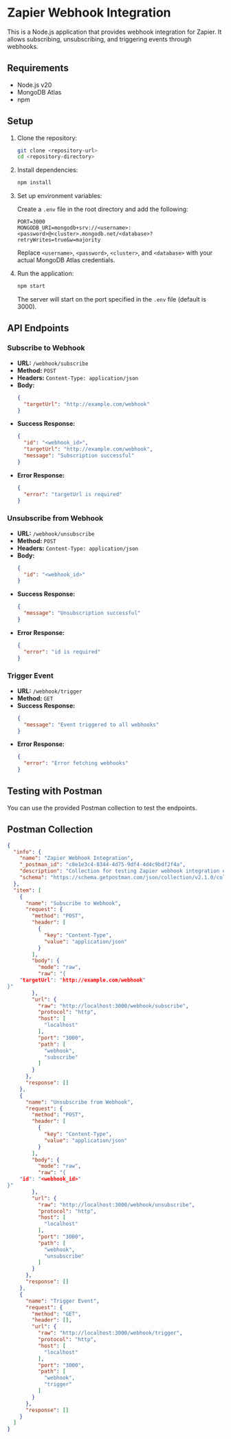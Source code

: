 
Zapier Webhook Integration
==========================

This is a Node.js application that provides webhook integration for Zapier. It allows subscribing, unsubscribing, and triggering events through webhooks.

Requirements
------------

- Node.js v20
- MongoDB Atlas
- npm

Setup
-----

1. Clone the repository:

   ```bash
   git clone <repository-url>
   cd <repository-directory>
   ```

2. Install dependencies:

   ```bash
   npm install
   ```

3. Set up environment variables:

   Create a `.env` file in the root directory and add the following:

   ```plaintext
   PORT=3000
   MONGODB_URI=mongodb+srv://<username>:<password>@<cluster>.mongodb.net/<database>?retryWrites=true&w=majority
   ```

   Replace `<username>`, `<password>`, `<cluster>`, and `<database>` with your actual MongoDB Atlas credentials.

4. Run the application:

   ```bash
   npm start
   ```

   The server will start on the port specified in the `.env` file (default is 3000).

API Endpoints
-------------

### Subscribe to Webhook

- **URL:** `/webhook/subscribe`
- **Method:** `POST`
- **Headers:** `Content-Type: application/json`
- **Body:**
  ```json
  {
    "targetUrl": "http://example.com/webhook"
  }
  ```
- **Success Response:**
  ```json
  {
    "id": "<webhook_id>",
    "targetUrl": "http://example.com/webhook",
    "message": "Subscription successful"
  }
  ```
- **Error Response:**
  ```json
  {
    "error": "targetUrl is required"
  }
  ```

### Unsubscribe from Webhook

- **URL:** `/webhook/unsubscribe`
- **Method:** `POST`
- **Headers:** `Content-Type: application/json`
- **Body:**
  ```json
  {
    "id": "<webhook_id>"
  }
  ```
- **Success Response:**
  ```json
  {
    "message": "Unsubscription successful"
  }
  ```
- **Error Response:**
  ```json
  {
    "error": "id is required"
  }
  ```

### Trigger Event

- **URL:** `/webhook/trigger`
- **Method:** `GET`
- **Success Response:**
  ```json
  {
    "message": "Event triggered to all webhooks"
  }
  ```
- **Error Response:**
  ```json
  {
    "error": "Error fetching webhooks"
  }
  ```

Testing with Postman
--------------------

You can use the provided Postman collection to test the endpoints.

Postman Collection
------------------

```json
{
  "info": {
    "name": "Zapier Webhook Integration",
    "_postman_id": "c8e1e3c4-8344-4d75-9df4-4d4c9bdf2f4a",
    "description": "Collection for testing Zapier webhook integration endpoints.",
    "schema": "https://schema.getpostman.com/json/collection/v2.1.0/collection.json"
  },
  "item": [
    {
      "name": "Subscribe to Webhook",
      "request": {
        "method": "POST",
        "header": [
          {
            "key": "Content-Type",
            "value": "application/json"
          }
        ],
        "body": {
          "mode": "raw",
          "raw": "{
    "targetUrl": "http://example.com/webhook"
}"
        },
        "url": {
          "raw": "http://localhost:3000/webhook/subscribe",
          "protocol": "http",
          "host": [
            "localhost"
          ],
          "port": "3000",
          "path": [
            "webhook",
            "subscribe"
          ]
        }
      },
      "response": []
    },
    {
      "name": "Unsubscribe from Webhook",
      "request": {
        "method": "POST",
        "header": [
          {
            "key": "Content-Type",
            "value": "application/json"
          }
        ],
        "body": {
          "mode": "raw",
          "raw": "{
    "id": "<webhook_id>"
}"
        },
        "url": {
          "raw": "http://localhost:3000/webhook/unsubscribe",
          "protocol": "http",
          "host": [
            "localhost"
          ],
          "port": "3000",
          "path": [
            "webhook",
            "unsubscribe"
          ]
        }
      },
      "response": []
    },
    {
      "name": "Trigger Event",
      "request": {
        "method": "GET",
        "header": [],
        "url": {
          "raw": "http://localhost:3000/webhook/trigger",
          "protocol": "http",
          "host": [
            "localhost"
          ],
          "port": "3000",
          "path": [
            "webhook",
            "trigger"
          ]
        }
      },
      "response": []
    }
  ]
}
```
